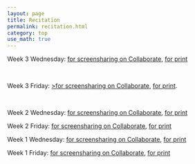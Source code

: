 ```yaml
---
layout: page
title: Recitation
permalink: recitation.html
category: top
use_math: true
---
```


Week 3 Wednesday: <a href="recitation/week3/recitation-2D-motion-forcollaborate.pdf">for screensharing on Collaborate</a>, 
<a href="recitation/week3/recitation-2D-motion-forprint.pdf">for print</a>

<br>

Week 3 Friday: 
<a href="recitation/week3/recitation-second-kinematics-equation-vectors-landscape.pdf">>for screensharing on Collaborate</a>, <a href="recitation/week3/recitation-2D-motion-forprint.pdf">for print</a>.

<br>

Week 2 Wednesday: <a href="recitation/week2/recitation-1D-motion-2-forcollaborate.pdf">for screensharing on Collaborate</a>, 
<a href="recitation/week2/recitation-1D-motion-2-forprint.pdf">for print</a>

Week 2 Friday: <a href="recitation/week2/recitation-vectors-forcollaborate.pdf">for screensharing on Collaborate</a>, <a href="recitation/week2/recitation-vectors-forprint.pdf">for print</a>

Week 1 Wednesday: <a href="recitation/week1/recitation-1-motion-units-collaborate.pdf">for screensharing on Collaborate</a>, 
<a href="recitation/week1/recitation-1-motion-units-forprint.pdf">for print</a>

Week 1 Friday: <a href="recitation/week1/recitation-1D-motion-forcollaborate.pdf">for screensharing on Collaborate</a>, <a href="recitation/week1/recitation-1D-motion-forprint.pdf">for print</a>
<br>

<!--
See the "Video solutions" page on the website for links to video explanations of how to solve all the problems for 
recitations going back to Week 9.

Week 13 Wednesday: <a href="recitation/recitation_apr22_lscape.pdf">for screensharing on Collaborate</a><br>
Week 13 Friday: <a href="recitation/recitation-torque2-2020.pdf">for screensharing on Collaborate</a>

Week 12 Wednesday: <a href="recitation/recitation_apr15.pdf">for print</a> and <a href="recitation/recitation_apr15_lscape.pdf">for screensharing on Collaborate</a><br>
Week 12 Friday: <a href="recitation/recitation_apr17.pdf">for print</a> and <a href="recitation/recitation_apr17_lscape.pdf">for screensharing on Collaborate</a>

Week 11 Wednesday: <a href="recitation/recitation-energy-power.pdf">for screensharing on Collaborate</a>.

Week 10 Wednesday: <a href="recitation/recitation19.pdf">for print</a> and <a href="recitation/recitation19_lscape.pdf">for screensharing on Collaborate</a><br>
Week 10 Friday: <a href="recitation/recitation20.pdf">for print</a> and <a href="recitation/recitation20_lscape.pdf">for screensharing on Collaborate</a><br>

<a href="recitation/recitation-momentum-2020.pdf">Week 9 Wednesday</a><br>
<a href="recitation/recitation-momentum-energy.pdf">Week 9 Friday</a>

<a href="recitation/recitation16.pdf">Week 8 Friday</a><br>

<a href="recitation/recitation-gravity.pdf">Week 7 Wednesday</a> and its <a href="recitation/recitation-gravity-solutions.pdf">solutions</a>.<br>

<a href="recitation/recitation11.pdf">Week 6 Wednesday</a> and its <a href="recitation/Feb19_Solutions.pdf">solutions</a>.<br>
<a href="recitation/recitation12.pdf">Week 6 Friday</a> and its <a href="recitation/recitation12-solutions.pdf">solutions</a>.

<a href="recitation/recitation-2020-forces2.pdf">Week 5 Wednesday</a> and its <a href="recitation/recitation-2020-forces2-solutions.pdf">solutions</a><br>
<a href="recitation/recitation-2020-forces3.pdf">Week 5 Friday</a> and its <a href="recitation/recitation-2020-forces3-solutions.pdf">solutions</a>

<a href="recitation/recitation8-2020.pdf">Week 4 Friday: starting with forces</a>

<a href="recitation/recitation-2D-motion.pdf">Week 3 Wednesday: projectile motion</a> and its <a href="recitation/recitation-2D-motion-solutions.pdf">solutions</a>.


<a href="recitation/recitation3-2020.pdf">Week 2 Wednesday: motion in 1D, part 2</a> and its <a href="recitation/recitation-week2-wed-solutions.pdf">solutions</a><br>
<a href="recitation/recitation4-2020.pdf">Week 2 Friday: practice with vectors</a> and its <a href="recitation/recitation-week2-fri-solutions.pdf">solutions</a>


<a href="recitation/recitation-units-motion.pdf">Week 1 Wednesday: doing mathematics with units and dimensions</a><br>
<a href="recitation/recitation-1D-motion-1.pdf">Week 1 Friday: motion in 1D, part 1</a>

<a href="recitation-guidelines.html">Recitation and homework guidelines</a>

<!--

<a href="recitation/rec1.pdf">Week 1 Wednesday: Fermi problems</a><br>
<a href="recitation/recitation-1D-motion-1.pdf">Week 1 Friday: 1D motion, part 1</a> and its <a href="recitation/Recitation2-solutions.pdf">solutions</a> written by Merrill. <br><br>

<a href="recitation/recitation-1D-motion-2.pdf">Week 2 Wednesday: 1D motion, part 2</a> and its <a href="recitation/Recitation3-solutions.pdf">solutions</a> written by Merrill.<br>
<a href="recitation/worksheet-recitation4.pdf">Week 2 Friday: Vectors</a> and its <a href="recitation/Recitation4-solutions.pdf">solutions</a> written by Merrill.<br><br>

<a href="recitation/recitation-2D-motion.pdf">Week 3 Wednesday: 2D motion</a><br><br>

<a href="recitation/recitation-forces.pdf">Week 4 Friday: Newton's Law and Force Diagrams</a><br><br>

<a href="recitation/recitation-2019-forces2.pdf">Week 5 Wednesday: Solving problems with Newton's law</a> and its <a href="recitation/13Feb_Recitation.pdf">solutions</a> written by Merrill.<br>
<a href="recitation/recitation-2019-forces3.pdf">Week 5 Friday: Dealing with friction</a> and its <a href="recitation/15Feb_Recitation.pdf">solutions</a> written by Merrill.<br><br> 

<a href="recitation/recitation-circles.pdf">Week 6: circular motion</a>: here are the solutions for <a href="recitation/20Feb_Recitation.pdf">Wednesday</a> and for <a href="recitation/22Feb_Recitation.pdf">Friday</a> written by Merrill.<br><br>

<a href="recitation/recitation-energy-wed.pdf">Week 8 Wednesday: The work-energy theorem, I</a>. Here are <a href="recitation/solutions/recitation-energy-wed.pdf">solutions</a> written by Ohana.<br>
<a href="recitation/recitation-energy-fri.pdf">Week 8 Friday: The work-energy theorem, II: potential energy</a>. Here are <a href="recitation/solutions/recitation-energy-fri.pdf">solutions</a> written by Ohana.<br><br>

<a href="recitation/recitation-energy-3.pdf">Week 9 Wednesday: The work-energy theorem, III: rotational energy</a>. Here are the <a href="recitation/solutions/solutions-27-march-emily.pdf">solutions</a> written by Emily. <br>
<a href="recitation/recitation-momentum.pdf">Week 9 Friday: Conservation of momentum</a>. Here are the <a href="recitation/solutions/solutions-29-march-emily.pdf">solutions</a> written by Emily. <br><br>

<a href="recitation/recitation-momentum-energy.pdf">Week 10 Wednesday: Review of Unit III</a>. Here are <a href="recitation/solutions/recitation-momentum-energy.pdf">solutions</a> written by Ohana.<br><br>

<a href="recitation/recitation-2019-torque-1.pdf">Week 11 Wednesday/Friday</a><br><br>
<a href="recitation/recitation-torque-week2.pdf">Week 12 Wednesday/Friday</a>

-->
